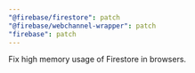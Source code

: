 ```yaml
---
"@firebase/firestore": patch
"@firebase/webchannel-wrapper": patch
"firebase": patch
---
```


Fix high memory usage of Firestore in browsers.
